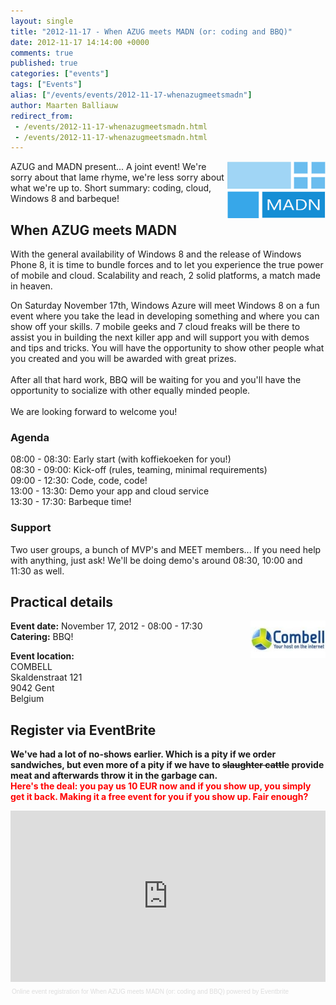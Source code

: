 ```yaml
---
layout: single
title: "2012-11-17 - When AZUG meets MADN (or: coding and BBQ)"
date: 2012-11-17 14:14:00 +0000
comments: true
published: true
categories: ["events"]
tags: ["Events"]
alias: ["/events/events/2012-11-17-whenazugmeetsmadn"]
author: Maarten Balliauw
redirect_from:
 - /events/2012-11-17-whenazugmeetsmadn.html
 - /events/2012-11-17-whenazugmeetsmadn.html
---
```


<p><img width="157" height="91" align="right" alt="" src="/assets/media/Event/madn.png">AZUG and MADN present... A joint event! We're sorry about that lame rhyme, we're less sorry about what we're up to.&nbsp;Short summary: coding, cloud, Windows 8 and barbeque!</p>
<h2>When AZUG meets MADN</h2>
<p>With the general availability of&nbsp;Windows 8 and the release of Windows Phone 8, it is time to bundle forces and to let you experience the true power of mobile and cloud. Scalability and reach, 2 solid platforms, a match made in heaven.</p>
<p>On Saturday November 17th, Windows Azure will meet Windows 8 on a fun event where you take the lead in developing something and where you can show off your skills. 7 mobile geeks and 7 cloud freaks will be there to assist you in building the next killer app and will support you with demos and tips and tricks. You will have the opportunity to show other people what you created and you will be awarded with great prizes.<br>&nbsp;<br>After all that hard work, BBQ will be waiting for you and you'll have the opportunity to socialize with other equally minded people.<br>&nbsp;<br>We are looking forward to welcome you!</p>
<h3>Agenda</h3>
<p>08:00 - 08:30: Early start (with koffiekoeken for you!)<br>08:30 - 09:00: Kick-off (rules, teaming, minimal requirements)<br>09:00 - 12:30: Code, code, code!<br>13:00 - 13:30: Demo your app and cloud service<br>13:30 - 17:30: Barbeque time!</p>
<h3>Support</h3>
<p>Two user groups, a bunch of MVP's and MEET members... If you need help with anything, just ask! We'll be doing demo's around 08:30, 10:00 and 11:30 as well.</p>
<h2>Practical details</h2>
<p><strong><img width="120" height="60" align="right" alt="" src="/assets/media/sponsors/logo-combell.jpg">Event date:</strong> November 17,&nbsp;2012 - 08:00 - 17:30<br><strong>Catering:</strong> BBQ!</p>
<p><strong>Event location:<br></strong>COMBELL<br> Skaldenstraat 121<br>9042 Gent<br>Belgium</p>
<h2>Register via EventBrite</h2>
<p><strong>We've had a lot of no-shows earlier. Which is a pity if we order sandwiches, but even more of a pity if we have to <span style="text-decoration: line-through;">slaughter cattle</span> provide meat and afterwards throw it in the garbage can.</strong><br><strong><span style="color: red;">Here's the deal: you pay us 10 EUR now and if you show up, you simply get it back. Making it a free event for you if you show up. Fair enough?</span></strong></p>
<div style="width: 100%; text-align: left;"><iframe width="100%" height="274" src="https://www.eventbrite.com/tickets-external?eid=4609992612&amp;ref=etckt" frameborder="0" marginwidth="5" marginheight="5" scrolling="auto" vspace="0" hspace="0" allowtransparency="true"></iframe>
<div style="font-family: Helvetica, Arial; font-size: 10px; padding: 5px 0 5px; margin: 2px; width: 100%; text-align: left;"><a style="color: #ddd; text-decoration: none;" href="https://www.eventbrite.com/r/etckt" target="_blank">Online event registration</a><span style="color: #ddd;"> for </span><a style="color: #ddd; text-decoration: none;" href="https://https://www.eventbrite.com/event/4609992612?ref=etckt" target="_blank">When AZUG meets MADN (or: coding and BBQ)</a> <span style="color: #ddd;">powered by</span> <a style="color: #ddd; text-decoration: none;" href="https://www.eventbrite.com?ref=etckt" target="_blank">Eventbrite</a></div>
</div>








